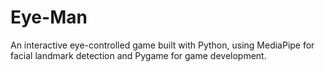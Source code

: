 # Eye-Man
An interactive eye-controlled game built with Python, using MediaPipe for facial landmark detection and Pygame for game development.
